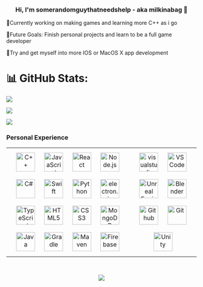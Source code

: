 <h3 align="center"> Hi, I'm somerandomguythatneedshelp - aka milkinabag</a> 👋 </h3>

🔭Currently working on making games and learning more C++ as i go

🌴Future Goals: Finish personal projects and learn to be a full game developer

🎨Try and get myself into more IOS or MacOS X app development 

# 📊 GitHub Stats:

![](https://github-readme-stats.vercel.app/api?username=somerandomguythatneedshelp&theme=tokyonight&hide_border=false&include_all_commits=true&count_private=true)

![](https://github-readme-stats.vercel.app/api/top-langs/?username=somerandomguythatneedshelp&theme=tokyonight&hide_border=false&include_all_commits=true&count_private=true&layout=compact)

[![](https://visitcount.itsvg.in/api?id=somerandomguythatneedshelp&label=Profile%20Views&color=12&icon=3&pretty=true)](https://visitcount.itsvg.in)

### Personal Experience


<table>
<tr>
<td valign="top" width="60%">

<div align="center">  
<a href="https://www.cplusplus.com/" target="_blank"><img style="margin: 10px" src="https://skillicons.dev/icons?i=cpp" alt="C++" height="50" /></a>  
<a href="https://www.javascript.com/" target="_blank"><img style="margin: 10px" src="https://skillicons.dev/icons?i=js" alt="JavaScript" height="50" /></a> 
<a href="https://reactjs.org/" target="_blank"><img style="margin: 10px" src="https://skillicons.dev/icons?i=react" alt="React" height="50" /></a>  
<a href="https://nodejs.org/" target="_blank"><img style="margin: 10px" src="https://skillicons.dev/icons?i=nodejs" alt="Node.js" height="50" /></a>  
<a href="https://www.w3schools.com/cs/index.php" target="_blank"><img style="margin: 10px" src="https://skillicons.dev/icons?i=cs" alt="C#" height="50" /></a>  
<a href="https://developer.apple.com/swift/" target="_blank"><img style="margin: 10px" src="https://skillicons.dev/icons?i=swift" alt="Swift" height="50" /></a>   
<a href="https://www.python.org/" target="_blank"><img style="margin: 10px" src="https://skillicons.dev/icons?i=python" alt="Python" height="50" /></a>  
<a href="https://electronjs.org/" target="_blank"><img style="margin: 10px" src="https://skillicons.dev/icons?i=electron" alt="electron.js" height="50" /></a> 
<a href="https://www.typescriptlang.org/" target="_blank"><img style="margin: 10px" src="https://skillicons.dev/icons?i=ts" alt="TypeScript" height="50" /></a>  
<a href="https://en.wikipedia.org/wiki/HTML5" target="_blank"><img style="margin: 10px" src="https://skillicons.dev/icons?i=html" alt="HTML5" height="50" /></a> 
<a href="https://www.w3schools.com/css/" target="_blank"><img style="margin: 10px" src="https://skillicons.dev/icons?i=css" alt="CSS3" height="50" /></a>
<a href="https://www.mongodb.com/" target="_blank"><img style="margin: 10px" src="https://skillicons.dev/icons?i=mongodb" alt="MongoDB" height="50" /></a>  
<a href="https://www.java.com/" target="_blank"><img style="margin: 10px" src="https://skillicons.dev/icons?i=java" alt="Java" height="50" /></a>  
<a href="https://www.gradle.com/" target="_blank"><img style="margin: 10px" src="https://skillicons.dev/icons?i=gradle" alt="Gradle" height="50" /></a>  
<a href="https://mvnrepository.com/" target="_blank"><img style="margin: 10px" src="https://skillicons.dev/icons?i=maven" alt="Maven" height="50" /></a>  
<a href="https://firebase.google.com/" target="_blank"><img style="margin: 10px" src="https://skillicons.dev/icons?i=firebase" alt="Firebase" height="50" /></a>  
</div>
</div>

</td>

<td valign="top" width="33%">


<div align="center">  
<a href="https://visualstudio.com/" target="_blank"><img style="margin: 10px" src="https://skillicons.dev/icons?i=visualstudio" alt="visualstudio" height="50" /></a>  
<a href="https://code.visualstudio.com/" target="_blank"><img style="margin: 10px" src="https://skillicons.dev/icons?i=vscode" alt="VSCode" height="50" /></a>  
<a href="https://www.unrealengine.com/" target="_blank"><img style="margin: 10px" src="https://skillicons.dev/icons?i=unreal" alt="Unreal Engine" height="50" /></a>  <a href="https://blender.com/" target="_blank"><img style="margin: 10px" src="https://skillicons.dev/icons?i=blender" alt="Blender" height="50" /></a>  
<a href="https://github.com/" target="_blank"><img style="margin: 10px" src="https://skillicons.dev/icons?i=github" alt="Github" height="50" /></a>  
<a href="https://github.com/" target="_blank"><img style="margin: 10px" src="https://skillicons.dev/icons?i=git" alt="Git" height="50" /></a>  
<a href="https://unity.com" target="_blank"><img style="margin: 10px" src="https://skillicons.dev/icons?i=unity" alt="Unity" height="50" /></a>  
</div>

</td></tr></table>  

<br>

<div align="center">  

  
  
<a href="https://github.com/somerandomguythatneedshelp"><img src="https://quotes-github-readme.vercel.app/api?type=vertical&theme=dark&author=milkinabag&quote=Last%20Time%20I%20Let%20Someone%20Cook%20They%20Burned%20The%20House" /></a>
</div>
